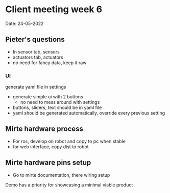 # Client meeting week 6
Date: 24-05-2022

## Pieter's questions
- In sensor tab, sensors
- actuators tab, actuators
- no need for fancy data, keep it raw

### UI
generate yaml file in settings
- generate simple ui with 2 buttons
    - no need to mess around with settings
- buttons, sliders, text should be in yaml file
- yaml should be generated automatically, override every previous setting

## Mirte hardware process
- For ros, develop on robot and copy to pc when stable
- for web interface, copy dist to robot

## Mirte hardware pins setup
- Go to mirte documentation, there wiring setup


Demo has a priority for showcasing a minimal viable product